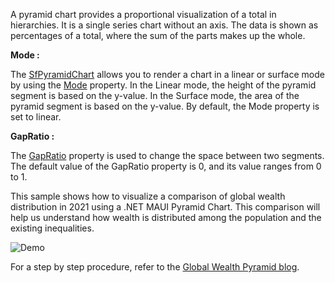 A pyramid chart provides a proportional visualization of a total in hierarchies. It is a single series chart without an axis. The data is shown as percentages of a total, where the sum of the parts makes up the whole.

<b> Mode : </b>

The [SfPyramidChart](https://help.syncfusion.com/cr/maui/Syncfusion.Maui.Charts.SfPyramidChart.html) allows you to render a chart in a linear or surface mode by using the [Mode](https://help.syncfusion.com/cr/maui/Syncfusion.Maui.Charts.SfPyramidChart.html#Syncfusion_Maui_Charts_SfPyramidChart_Mode) property. In the Linear mode, the height of the pyramid segment is based on the y-value. In the Surface mode, the area of the pyramid segment is based on the y-value. By default, the Mode property is set to linear.

<b>GapRatio : </b>

The [GapRatio](https://help.syncfusion.com/cr/maui/Syncfusion.Maui.Charts.SfPyramidChart.html#Syncfusion_Maui_Charts_SfPyramidChart_GapRatio) property is used to change the space between two segments. The default value of the GapRatio property is 0, and its value ranges from 0 to 1.

This sample shows how to visualize a comparison of global wealth distribution in 2021 using a .NET MAUI Pyramid Chart. This comparison will help us understand how wealth is distributed among the population and the existing inequalities.

![Demo](https://github.com/SyncfusionExamples/Creating-a-Pyramid-Chart-for-Global-Wealth-Distribution-in-2021/assets/103025761/40e59934-b6b3-4f3e-80ca-b4b31cc765ae)

For a step by step procedure, refer to the [Global Wealth Pyramid blog](https://www.syncfusion.com/blogs/post/dotnet-maui-pyramid-chart-visualize-global-wealth-distribution.aspx).
